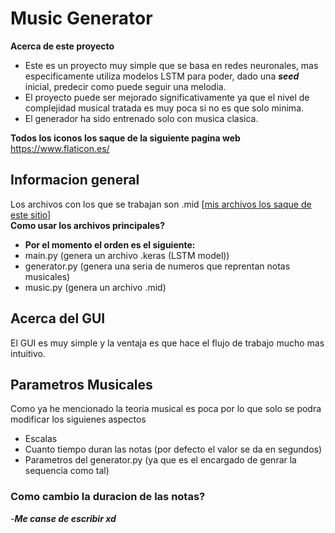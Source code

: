 # Music Generator

**Acerca de este proyecto**
- Este es un proyecto muy simple que se basa en redes neuronales, mas especificamente utiliza modelos LSTM para poder, dado una ***seed*** inicial, predecir como puede seguir una melodia.
- El proyecto puede ser mejorado significativamente ya que el nivel de complejidad musical tratada es muy poca si no es que solo  minima.
- El generador ha sido entrenado solo con musica clasica.


**Todos los iconos los saque de la siguiente pagina web** https://www.flaticon.es/

## Informacion general
Los archivos con los que se trabajan son .mid [[mis archivos los saque de este sitio](https://bitmidi.com/)]\
**Como usar los archivos principales?**
- **Por el momento el orden es el siguiente:**
- main.py (genera un archivo .keras (LSTM model))
- generator.py (genera una seria de numeros que reprentan notas musicales)
- music.py (genera un archivo .mid)

## Acerca del GUI ##
El GUI es muy simple y la ventaja es que hace el flujo de trabajo mucho mas intuitivo.
## Parametros Musicales ##
Como ya he mencionado la teoria musical es poca por lo que solo se podra modificar los siguienes aspectos
- Escalas
- Cuanto tiempo duran las notas (por defecto el valor se da en segundos)
- Parametros del generator.py (ya que es el encargado de genrar la sequencia como tal)
### Como cambio la duracion de las notas? ###
-***Me canse de escribir xd***

